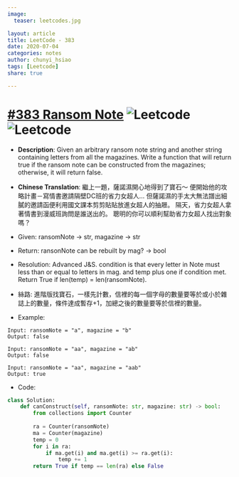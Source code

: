 ```yaml
---
image:
  teaser: leetcodes.jpg

layout: article
title: LeetCode - 383
date: 2020-07-04
categories: notes
author: chunyi_hsiao
tags: [Leetcode]
share: true

---
```

# [#383 Ransom Note](https://leetcode.com/problems/ransom-note/) ![Leetcode](https://img.shields.io/badge/Easy-Leetcode-green.svg) ![Leetcode](https://img.shields.io/badge/WeekOne-MayChallange-red.svg)

- **Description**: Given an arbitrary ransom note string and another string containing letters from all the magazines.
    Write a function that will return true if the ransom note can be constructed from the magazines; otherwise, it will return false.

- **Chinese Translation**: 繼上一題，薩諾濕開心地得到了寶石～
    便開始他的攻略計畫－寫情書邀請隔壁DC班的省力女超人...
    但薩諾濕的手太大無法譜出細膩的邀請函便利用國文課本剪剪貼貼放進女超人的抽屜。
    隔天，省力女超人拿著情書到漫威班詢問是誰送出的。
    聰明的你可以順利幫助省力女超人找出對象嗎？

- Given: ransomNote -> str, magazine -> str
- Return: ransonNote can be rebuilt by mag? -> bool 
- Resolution: Advanced J&S. condition is that every letter in Note must less than or equal to letters in mag. and temp plus one if condition met. Return True if len(temp) = len(ransomNote).
- 絲路: 進階版找寶石，一樣先計數，信裡的每一個字母的數量要等於或小於雜誌上的數量，條件達成暫存+1，加總之後的數量要等於信裡的數量。
- Example:

```
Input: ransomNote = "a", magazine = "b"
Output: false

Input: ransomNote = "aa", magazine = "ab"
Output: false

Input: ransomNote = "aa", magazine = "aab"
Output: true
```

- Code:

```python
class Solution:
    def canConstruct(self, ransomNote: str, magazine: str) -> bool:
        from collections import Counter
        
        ra = Counter(ransomNote)
        ma = Counter(magazine)
        temp = 0
        for i in ra:
            if ma.get(i) and ma.get(i) >= ra.get(i):
                temp += 1
        return True if temp == len(ra) else False
```
